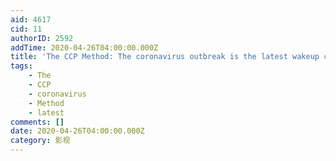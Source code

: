 ```yaml
---
aid: 4617
cid: 11
authorID: 2592
addTime: 2020-04-26T04:00:00.000Z
title: 'The CCP Method: The coronavirus outbreak is the latest wakeup call'
tags:
    - The
    - CCP
    - coronavirus
    - Method
    - latest
comments: []
date: 2020-04-26T04:00:00.000Z
category: 影视
---
```



